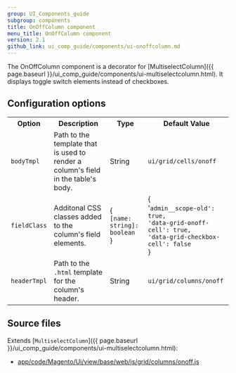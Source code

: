 ```yaml
---
group: UI_Components_guide
subgroup: components
title: OnOffColumn component
menu_title: OnOffColumn component
version: 2.1
github_link: ui_comp_guide/components/ui-onoffcolumn.md
---
```


The OnOffColumn component is a decorator for [MultiselectColumn]({{ page.baseurl }}/ui_comp_guide/components/ui-multiselectcolumn.html). It displays toggle switch elements instead of checkboxes.

## Configuration options

<table>
  <tr>
    <th>Option</th>
    <th>Description</th>
    <th>Type</th>
    <th>Default Value</th>
  </tr>
  <tr>
    <td><code>bodyTmpl</code></td>
    <td>Path to the template that is used to render a column's field in the table's body.</td>
    <td>String</td>
    <td><code>ui/grid/cells/onoff</code></td>
  </tr>
  <tr>
    <td><code>fieldClass</code></td>
    <td>Additonal CSS classes added to the column's field elements.</td>
    <td>{<br><code>[name: string]: boolean</code><br>}</td>
    <td>{<br>'<code>admin__scope-old': true,</code><br><code>'data-grid-onoff-cell': true,</code><br><code>'data-grid-checkbox-cell': false</code><br>}</td>
  </tr>
  <tr>
    <td><code>headerTmpl</code></td>
    <td>Path to the <code>.html</code> template for the column's header.</td>
    <td>String</td>
    <td><code>ui/grid/columns/onoff</code></td>
  </tr>
</table>

## Source files

Extends [`MultiselectColumn`]({{ page.baseurl }}/ui_comp_guide/components/ui-multiselectcolumn.html):

- [app/code/Magento/Ui/view/base/web/js/grid/columns/onoff.js](https://github.com/magento/magento2ce/blob/2.1/app/code/Magento/Ui/view/base/web/js/grid/columns/onoff.js)
